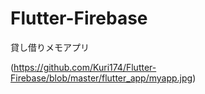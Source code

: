 # Flutter-Firebase

貸し借りメモアプリ

(https://github.com/Kuri174/Flutter-Firebase/blob/master/flutter_app/myapp.jpg)
